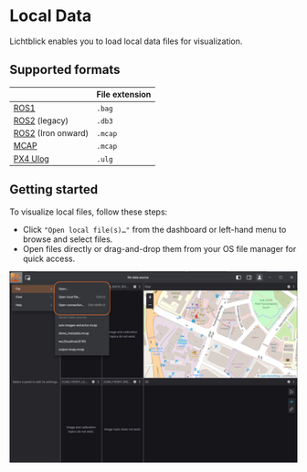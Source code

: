 # Local Data

Lichtblick enables you to load local data files for visualization.

## Supported formats

|   | File extension               |
|---|------------------------------|
| [ROS1](./ros1.md) | `.bag`                |
| [ROS2](./ros2.md) (legacy) | `.db3`       |
| [ROS2](./ros2.md) (Iron onward) | `.mcap` |
| [MCAP](./mcap.md) | `.mcap`               |
| [PX4 Ulog](./px-4.md) | `.ulg`            |

## Getting started

To visualize local files, follow these steps:

* Click `"Open local file(s)…"` from the dashboard or left-hand menu to browse and select files.
* Open files directly or drag-and-drop them from your OS file manager for quick access.

![alt text](images/open-file.png)